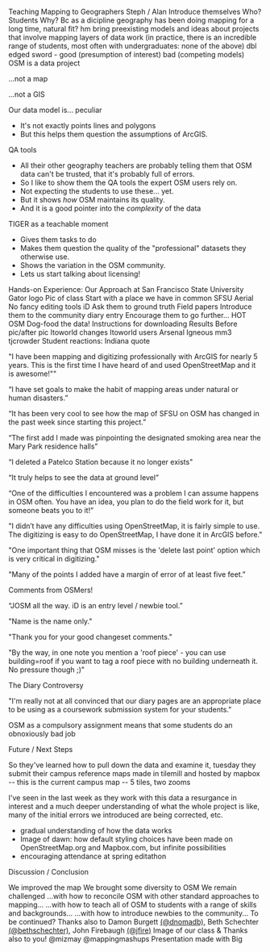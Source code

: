 Teaching Mapping to Geographers
Steph / Alan Introduce themselves
Who?
Students
Why? Bc as a dicipline geography has been doing mapping for a long time, natural fit? hm
bring preexisting models and ideas about projects that involve mapping layers of data work
(in practice, there is an incredible range of students, most often with undergraduates: none of the above)
dbl edged sword - good (presumption of interest) bad (competing models)
OSM is a data project

...not a map

...not a GIS

Our data model is... peculiar

*	It's not exactly points lines and polygons
*	But this helps them question the assumptions of ArcGIS.

QA tools

*	All their other geography teachers are probably telling them that OSM data can't be trusted, that it's probably full of errors. 
*	So I like to show them the QA tools the expert OSM users rely on.
*	Not expecting the students to use these... yet.
*	But it shows _how_ OSM maintains its quality.
*	And it is a good pointer into the _complexity_ of the data

TIGER as a teachable moment

*	Gives them tasks to do
*	Makes them question the quality of the "professional" datasets they otherwise use.
*	Shows the variation in the OSM community.
*	Lets us start talking about licensing!

Hands-on Experience: Our Approach at San Francisco State University
Gator logo
Pic of class
Start with a place we have in common
SFSU Aerial
No fancy editing tools
iD
Ask them to ground truth
Field papers
Introduce them to the community
diary entry
Encourage them to go further...
HOT OSM
Dog-food the data!
Instructions for downloading
Results
Before pic/after pic
Itoworld changes
Itoworld users
Arsenal
Igneous
mm3
tjcrowder
Student reactions: Indiana quote 

"I have been mapping and digitizing professionally with ArcGIS for nearly 5 years. This is the first time I have heard of and used OpenStreetMap and it is awesome!""

“I have set goals to make the habit of mapping areas under natural or human disasters.”

“It has been very cool to see how the map of SFSU on OSM has changed in the past week since starting this project.”

“The first add I made was pinpointing the designated smoking area near the Mary Park residence halls”

“I deleted a Patelco Station because it no longer exists"

“It truly helps to see the data at ground level”

“One of the difficulties I encountered was a problem I can assume happens in OSM often. You have an idea, you plan to do the field work for it, but someone beats you to it!”

"I didn’t have any difficulties using OpenStreetMap, it is fairly simple to use. The digitizing is easy to do OpenStreetMap, I have done it in ArcGIS before."

"One important thing that OSM misses is the 'delete last point' option which is very critical in digitizing."

"Many of the points I added have a margin of error of at least five feet.”

Comments from OSMers!

“JOSM all the way. iD is an entry level / newbie tool.”

"Name is the name only."

"Thank you for your good changeset comments."

"By the way, in one note you mention a 'roof piece' - you can use building=roof if you want to tag a roof piece with no building underneath it. No pressure though ;)"

The Diary Controversy

"I'm really not at all convinced that our diary pages are an appropriate place to be using as a coursework submission system for your students."

OSM as a compulsory assignment means that some students do an obnoxiously bad job

Future / Next Steps

So they've learned how to pull down the data and examine it, tuesday they submit their campus reference maps made in tilemill and hosted by mapbox -- this is the current campus map -- 5 tiles, two zooms

I've seen in the last week as they work with this data a resurgance in interest and a much deeper understanding of what the whole project is like, many of the initial errors we introduced are being corrected, etc.

- gradual understanding of how the data works
- Image of dawn: how default styling choices have been made on OpenStreetMap.org and Mapbox.com, but infinite possibilities
- encouraging attendance at spring editathon

Discussion / Conclusion 

We improved the map
We brought some diversity to OSM
We remain challenged
...with how to reconcile OSM with other standard approaches to mapping...
...with how to teach all of OSM to students with a range of skills and backgrounds...
...with how to introduce newbies to the community...
To be continued?
Thanks also to Damon Burgett <a href="http://twitter.com/dnomadb">(@dnomadb)</a>, Beth Schechter <a href="https://twitter.com/bethschechter">(@bethschechter)</a>, John Firebaugh <a href="https://twitter.com/jfire">(@jfire)</a>
Image of our class
& Thanks also to you! @mizmay @mappingmashups
Presentation made with Big
